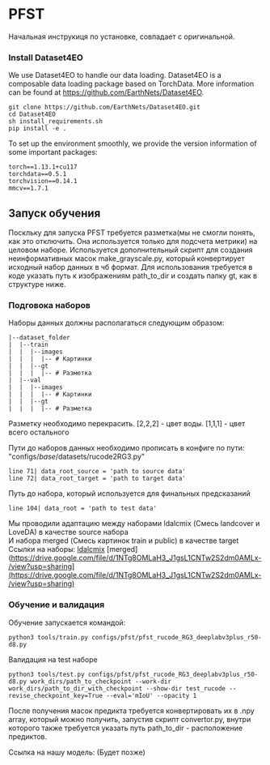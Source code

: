 # PFST
Начальная инструкиця по установке, совпадает с оригинальной. 

### Install Dataset4EO
We use Dataset4EO to handle our data loading. Dataset4EO is a composable data loading package based on TorchData. More information can be found at https://github.com/EarthNets/Dataset4EO.

```shell
git clone https://github.com/EarthNets/Dataset4EO.git
cd Dataset4EO
sh install_requirements.sh
pip install -e .
```
To set up the environment smoothly, we provide the version information of some important packages:
```shell
torch==1.13.1+cu117
torchdata==0.5.1
torchvision==0.14.1
mmcv==1.7.1
```

## Запуск обучения

Поскльку для запуска PFST требуется разметка(мы не смогли понять, как это отключить. Она используется только для подсчета метрики) на целовом наборе. Используется дополнительный скрипт для создания неинформативных масок make_grayscale.py, который конвертирует исходный набор данных в чб формат. Для использования требуется в коде указать путь к изображениям path_to_dir и создать папку gt, как в структуре ниже. 

### Подговока наборов


Наборы данных должны располагаться следующим образом:
```shell
|--dataset_folder
|  |--train
|  |  |--images
|  |  |  |-- # Картинки
|  |  |--gt
|  |  |  |-- # Разметка
|  |--val
|  |  |--images
|  |  |  |-- # Картинки
|  |  |--gt
|  |  |  |-- # Разметка  
```
Разметку необходимо перекрасить. [2,2,2] - цвет воды. [1,1,1] - цвет всего остального

Пути до наборов данных необходимо прописать в конфиге по пути: "configs/_base_/datasets/rucode2RG3.py"
```shell
line 71| data_root_source = 'path to source data'
line 72| data_root_target = 'path to target data'
```
Путь до набора, который используется для финальных предсказаний
```shell
line 104| data_root = 'path to test data'
```

Мы проводили адаптацию между наборами ldalcmix (Смесь landcover и LoveDA) в качестве source набора                                                                                                                                                                     
И набора merged (Смесь картинок train и public) в качестве target
Ссылки на наборы:
[ldalcmix](https://drive.google.com/file/d/1NfTUi4JVgX83nMnlmM8r8plO9rzWUcyD/view?usp=sharing)
[merged](https://drive.google.com/file/d/1NTg8OMLaH3_J1gsL1CNTw2S2dm0AMLx-/view?usp=sharing](https://drive.google.com/file/d/1NTg8OMLaH3_J1gsL1CNTw2S2dm0AMLx-/view?usp=sharing)

### Обучение и валидация
Обучение запускается командой:
```shell
python3 tools/train.py configs/pfst/pfst_rucode_RG3_deeplabv3plus_r50-d8.py
```
Валидация на test наборе

```shell
python3 tools/test.py configs/pfst/pfst_rucode_RG3_deeplabv3plus_r50-d8.py work_dirs/path_to_checkpoint --work-dir work_dirs/path_to_dir_with_checkpoint --show-dir test_rucode --revise_checkpoint_key=True --eval='mIoU' --opacity 1
```
После получения масок предикта требуется конвертировать их в .npy array, который можно получить, запустив скрипт convertor.py, внутри которого также требуется указать путь path_to_dir - расположение предиктов.

Ссылка на нашу модель: 
(Будет позже)

